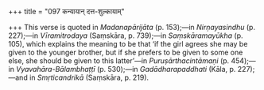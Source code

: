 +++
title = "097 कन्यायान् दत्त-शुल्कायाम्"

+++
This verse is quoted in *Madanapārijāta* (p. 153);—in *Nirṇayasindhu*
(p. 227);—in *Vīramitrodaya* (Saṃskāra, p. 739);—in *Saṃskāramayūkha*
(p. 105), which explains the meaning to be that ‘if the girl agrees she
may be given to the younger brother, but if she prefers to be given to
some one else, she should be given to this latter’—in
*Puruṣārthacintāmaṇi* (p. 454);—in *Vyavahāra-Bālambhaṭṭī* (p. 530);—in
*Gadādharapaddhati* (Kāla, p. 227);—and in *Smṛticandrikā* (Saṃskāra, p.
219).


